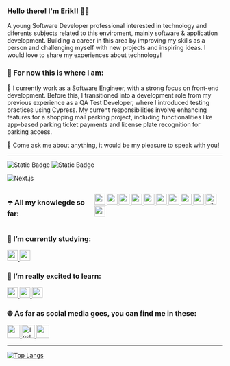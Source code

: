 ### Hello there! I'm Erik!! 👋😁

<p>A young Software Developer professional interested in technology and diferents subjects related to this enviroment, mainly software & application development. Building a career in this area by improving my skills as a person and challenging myself with new projects and inspiring ideas. I would love to share my experiences about technology!</p>
<h3>📌 For now this is where I am:</h3>
<p style="text-align: left;">🔭 I currently work as a Software Engineer, with a strong focus on front-end development. Before this, I transitioned into a development role from my previous experience as a QA Test Developer, where I introduced testing practices using Cypress. My current responsibilities involve enhancing features for a shopping mall parking project, including functionalities like app-based parking ticket payments and license plate recognition for parking access.</p>
<p style="text-align: left;">💬 Come ask me about anything, it would be my pleasure to speak with you!</p>
<hr>

![Static Badge](https://img.shields.io/badge/TypeScript-blue)
![Static Badge](https://img.shields.io/badge/React-%2361DAFB?logo=react&labelColor=gray)

![Next.js](https://img.shields.io/badge/next.js-%23000000.svg?style=for-the-badge&logo=next-dot-js&logoColor=white)


<div style="display: flex; gap: 8;">
    
<h3 style="text-align: left;">☂️ All my knowlegde so far: </h3>
<p>
<a href="https://nextjs.org/" target="_blank">
     <img src="https://cdn.jsdelivr.net/gh/devicons/devicon/icons/nextjs/nextjs-original.svg" width="25" height="25"/>
</a>
   <a href="https://reactjs.org/" target="_blank">
    <img src="https://cdn.jsdelivr.net/gh/devicons/devicon/icons/react/react-original.svg"  alt="react" width="25" height="25"/>
  </a>    
   <a href="https://styled-components.com/" target="_blank">
    <img src="https://cdn.worldvectorlogo.com/logos/styled-components-1.svg"  alt="react" width="25" height="25"/>
  </a>    
   <a href="https://tailwindcss.com/" target="_blank">
    <img src="https://res.cloudinary.com/arcjet-media/image/upload/v1608734952/z8hzeszc9eb3sp3vp3qc.jpg"  alt="react" width="25" height="25"/>
  </a>    
<a href="https://nodejs.org" target="_blank"> 
    <img src="https://cdn.jsdelivr.net/gh/devicons/devicon/icons/nodejs/nodejs-plain.svg" width="25" height="25"/> 
  </a>
  <a href="https://expressjs.com" target="_blank"> 
    <img src="https://cdn.jsdelivr.net/gh/devicons/devicon/icons/express/express-original.svg" alt="express" width="25" height="25"/>
  </a>
   <a href="https://www.sqlite.org/index.html" target="_blank">
   <img src="https://upload.wikimedia.org/wikipedia/commons/9/97/Sqlite-square-icon.svg" / width="25" height="25"/>
  </a>
 <a href="https://knexjs.org/" target="_blank">
   <img src="https://seeklogo.com/images/K/knexjs-logo-30104DC5C6-seeklogo.com.png?v=637829616460000000" / width="25" height="25"/>
  </a>
<a href="https://www.cypress.io/" target="_blank"> 
    <img src="https://miro.medium.com/max/364/0*JAWNOBEDxJLXxHUj.png" width="25" height="25"/>
  </a>
<a href="https://git-scm.com/" target="_blank"> 
    <img src="https://www.vectorlogo.zone/logos/git-scm/git-scm-icon.svg" alt="git" width="25" height="25"/> 
  </a>
    <a href="https://graphql.org/">
    <img src="https://cdn.jsdelivr.net/gh/devicons/devicon/icons/graphql/graphql-plain.svg" width="25" height="25"/>
  </a>
  <br>
  </p>
</div>
 <h3 style="text-align: left;">🌱 I’m currently studying:</h3>
 <a href="https://www.docker.com/" target="_blank">
   <img src="https://cdn.jsdelivr.net/gh/devicons/devicon/icons/docker/docker-plain-wordmark.svg"width="25" height="25"/> 
  </a>
  <a href="https://www.mongodb.com/" target="_blank">
   <img src="https://cdn.jsdelivr.net/gh/devicons/devicon/icons/mongodb/mongodb-original.svg"  width="25" height="25"/>
  </a>
  
<h3 style="text-align: left;">🎯 I’m really excited to learn: </h3>
 <a href="https://reactnative.dev/" target="_blank">
   <img src="https://raw.githubusercontent.com/kristerkari/react-native-svg-transformer/HEAD/images/react-native-logo.png" / width="25" height="25"/>
  </a>
  <a href="https://vuejs.org/">
    <img src="https://cdn.jsdelivr.net/gh/devicons/devicon/icons/vuejs/vuejs-original-wordmark.svg" width="25" height="25"/>
  </a>
  <a href="https://learn.microsoft.com/pt-br/dotnet/csharp/" target="_blank">
    <img src="https://cdn.jsdelivr.net/gh/devicons/devicon/icons/csharp/csharp-original.svg" width="25" height="25"/>
  </a>
<br>

<h3 style="text-align: left;">🌐 As far as social media goes, you can find me in these:</h3>

<p style="text-align: left;">
  <a href="https://www.linkedin.com/in/erik-oliveira-9aa589183/" target="blank" color="FFFFFF">
    <img src="https://cdn.jsdelivr.net/gh/devicons/devicon/icons/linkedin/linkedin-original.svg" height="30" width="30" />
  </a>
  <a href="https://instagram.com/eaoerik" target="blank" color="FFFFFF">
   <img src="https://cdn-icons-png.flaticon.com/512/2111/2111463.png" alt="Instagram logo 2516.svg" height="30" width="30" />   
  </a>
  <a href="mailto:ol.erik0107@gmail.com" target="blank" color="FFFFFF">
    <img style="text-align: center;" src="https://upload.wikimedia.org/wikipedia/commons/thumb/7/7e/Gmail_icon_%282020%29.svg/2560px-Gmail_icon_%282020%29.svg.png" height="30" width="30" />
    <br>
  </a>
   </p>
   <hr>

[![Top Langs](https://github-readme-stats.vercel.app/api/top-langs/?username=eriket0107)](https://github.com/anuraghazra/github-readme-stats)

